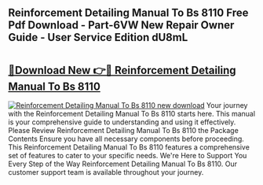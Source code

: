 ## Reinforcement Detailing Manual To Bs 8110 Free Pdf Download - Part-6VW New Repair Owner Guide - User Service Edition dU8mL

# <h2><a href="http://cf14621.oget.top/?id=Reinforcement+Detailing+Manual+To+Bs+8110">🔗Download New 👉🔴 Reinforcement Detailing Manual To Bs 8110</a></h2>

[![Reinforcement Detailing Manual To Bs 8110 new download](https://i.imgur.com/5g1atiW.png)](http://cf14621.oget.top/?id=Reinforcement+Detailing+Manual+To+Bs+8110)
Your journey with the Reinforcement Detailing Manual To Bs 8110 starts here. This manual is your comprehensive guide to understanding and using it effectively. Please Review Reinforcement Detailing Manual To Bs 8110 the Package Contents Ensure you have all necessary components before proceeding. This Reinforcement Detailing Manual To Bs 8110 features a comprehensive set of features to cater to your specific needs. We're Here to Support You Every Step of the Way Reinforcement Detailing Manual To Bs 8110. Our customer support team is available throughout your journey.
